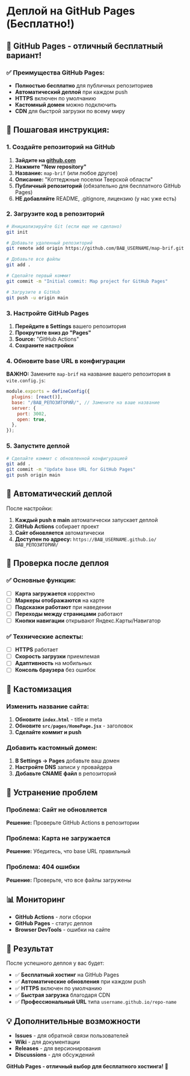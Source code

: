 # Деплой на GitHub Pages (Бесплатно!)

## 🎉 GitHub Pages - отличный бесплатный вариант!

### ✅ Преимущества GitHub Pages:

- **Полностью бесплатно** для публичных репозиториев
- **Автоматический деплой** при каждом push
- **HTTPS** включен по умолчанию
- **Кастомный домен** можно подключить
- **CDN** для быстрой загрузки по всему миру

## 🚀 Пошаговая инструкция:

### 1. Создайте репозиторий на GitHub

1. **Зайдите на [github.com](https://github.com)**
2. **Нажмите "New repository"**
3. **Название:** `map-brif` (или любое другое)
4. **Описание:** "Коттеджные поселки Тверской области"
5. **Публичный репозиторий** (обязательно для бесплатного GitHub Pages)
6. **НЕ добавляйте** README, .gitignore, лицензию (у нас уже есть)

### 2. Загрузите код в репозиторий

```bash
# Инициализируйте Git (если еще не сделано)
git init

# Добавьте удаленный репозиторий
git remote add origin https://github.com/ВАШ_USERNAME/map-brif.git

# Добавьте все файлы
git add .

# Сделайте первый коммит
git commit -m "Initial commit: Map project for GitHub Pages"

# Загрузите в GitHub
git push -u origin main
```

### 3. Настройте GitHub Pages

1. **Перейдите в Settings** вашего репозитория
2. **Прокрутите вниз до "Pages"**
3. **Source:** "GitHub Actions"
4. **Сохраните настройки**

### 4. Обновите base URL в конфигурации

**ВАЖНО:** Замените `map-brif` на название вашего репозитория в `vite.config.js`:

```javascript
module.exports = defineConfig({
  plugins: [react()],
  base: "/ВАШ_РЕПОЗИТОРИЙ/", // Замените на ваше название
  server: {
    port: 3002,
    open: true,
  },
});
```

### 5. Запустите деплой

```bash
# Сделайте коммит с обновленной конфигурацией
git add .
git commit -m "Update base URL for GitHub Pages"
git push origin main
```

## 🔄 Автоматический деплой

После настройки:

1. **Каждый push в main** автоматически запускает деплой
2. **GitHub Actions** собирает проект
3. **Сайт обновляется** автоматически
4. **Доступен по адресу:** `https://ВАШ_USERNAME.github.io/ВАШ_РЕПОЗИТОРИЙ/`

## 📱 Проверка после деплоя

### ✅ Основные функции:

- [ ] **Карта загружается** корректно
- [ ] **Маркеры отображаются** на карте
- [ ] **Подсказки работают** при наведении
- [ ] **Переходы между страницами** работают
- [ ] **Кнопки навигации** открывают Яндекс.Карты/Навигатор

### ✅ Технические аспекты:

- [ ] **HTTPS** работает
- [ ] **Скорость загрузки** приемлемая
- [ ] **Адаптивность** на мобильных
- [ ] **Консоль браузера** без ошибок

## 🎨 Кастомизация

### Изменить название сайта:

1. **Обновите `index.html`** - title и meta
2. **Обновите `src/pages/HomePage.jsx`** - заголовок
3. **Сделайте коммит и push**

### Добавить кастомный домен:

1. **В Settings → Pages** добавьте ваш домен
2. **Настройте DNS** записи у провайдера
3. **Добавьте CNAME файл** в репозиторий

## 🔧 Устранение проблем

### Проблема: Сайт не обновляется

**Решение:** Проверьте GitHub Actions в репозитории

### Проблема: Карта не загружается

**Решение:** Убедитесь, что base URL правильный

### Проблема: 404 ошибки

**Решение:** Проверьте, что все файлы загружены

## 📊 Мониторинг

- **GitHub Actions** - логи сборки
- **GitHub Pages** - статус деплоя
- **Browser DevTools** - ошибки на сайте

## 🎯 Результат

После успешного деплоя у вас будет:

- ✅ **Бесплатный хостинг** на GitHub Pages
- ✅ **Автоматические обновления** при каждом push
- ✅ **HTTPS** включен по умолчанию
- ✅ **Быстрая загрузка** благодаря CDN
- ✅ **Профессиональный URL** типа `username.github.io/repo-name`

## 💡 Дополнительные возможности

- **Issues** - для обратной связи пользователей
- **Wiki** - для документации
- **Releases** - для версионирования
- **Discussions** - для обсуждений

**GitHub Pages - отличный выбор для бесплатного хостинга!** 🎉
